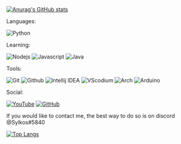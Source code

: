 
[![Anurag's GitHub stats](https://github-readme-stats.vercel.app/api?username=LunaAstris16&count_private=true&show_icons=true&theme=tokyonight)](https://github.com/anuraghazra/github-readme-stats)

Languages:

![Python](https://img.shields.io/badge/-Python-ffba01?style=for-the-badge&logo=python&logoColor=white)

Learning:


![Nodejs](https://img.shields.io/badge/Nodejs-68A063?style=for-the-badge&logo=nodedotjs&logoColor=white)
![Javascript](https://img.shields.io/badge/Javascript-f0db4f?style=for-the-badge&logo=javascript&logoColor=white)
![Java](https://img.shields.io/badge/Java-d65d0e?style=for-the-badge&logo=java&logoColor=white)


Tools:

![Git](https://img.shields.io/badge/Git-orange?style=for-the-badge&logo=Git&logoColor=white)
![Github](https://img.shields.io/badge/Github-gray?style=for-the-badge&logo=Github&logoColor=white)
![Intellij IDEA](https://img.shields.io/badge/Intellij-ff0066?style=for-the-badge&logo=IntelliJ-IDEA&logoColor=white)
![VScodium](https://img.shields.io/badge/VScodium-0084e0?style=for-the-badge&logo=visualstudiocode&logoColor=white)
![Arch](https://img.shields.io/badge/Arch%20Linux-009dff?style=for-the-badge&logo=archlinux&logoColor=white)
![Arduino](https://img.shields.io/badge/Arduino-00878F?style=for-the-badge&logo=arduino&logoColor=white)

Social:

[![YouTube](https://img.shields.io/youtube/channel/subscribers/UCeeEphYNfG0NutXAoakI3kg?color=c4302b&label=Luna&logo=youtube&logoColor=c4302b&style=for-the-badge)](https://www.youtube.com/channel/UCW15iq1zNcbIvAKF3uc8AxA)
[![GitHub](https://img.shields.io/github/followers/Sylk0s?color=192841&label=Luna&logo=github&logoColor=192841&style=for-the-badge)](https://github.com/LunaAstris16)

If you would like to contact me, the best way to do so is on discord @Sylkos#5840

[![Top Langs](https://github-readme-stats.vercel.app/api/top-langs/?username=LunaAstris16&hide=Mathematica&langs_count=8&layout=compact&theme=tokyonight)](https://github.com/anuraghazra/github-readme-stats)
